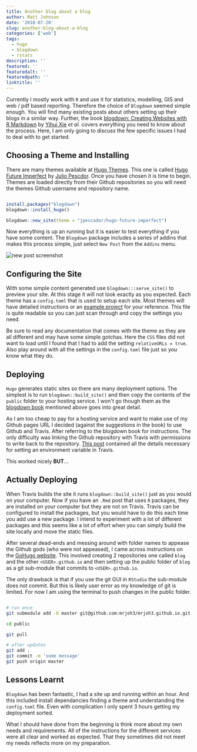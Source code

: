 ```yaml
---
title: Another blog about a blog
author: Matt Johnson
date: '2018-07-20'
slug: another-blog-about-a-blog
categories: ['web']
tags:
  - hugo
  - blogdown
  - rstats
description: ''
featured: ''
featuredalt: ''
featuredpath: ''
linktitle: ''
---
```


Currently I mostly work with `R` and use it for statistics, modelling, GIS and web / pdf based reporting. Therefore the choice of `Blogdown` seemed simple enough. You will find many existing posts about others setting up their blogs in a similar way. Further, the book [blogdown: Creating Websites with R Markdown](https://bookdown.org/yihui/blogdown/) by [Yihui Xie](https://bookdown.org/yihui/blogdown/yihui-xie.html) *et al.* covers everything you need to know about the process. Here, I am only going to discuss the few specific issues I had to deal with to get started.

## Choosing a Theme and Installing

There are many themes available at [Hugo Themes](https://themes.gohugo.io). This one is called [Hugo Future Imperfect](https://github.com/jpescador/hugo-future-imperfect) by [Julio Pescdor](https://github.com/jpescador). Once you have chosen it is time to begin. Themes are loaded directly from their Github repositories so you will need the themes Github username and repository name.

```r

install.packages("blogdown")
blogdown::install_hugo()

blogdown::new_site(theme = "jpescador/hugo-future-imperfect")

```

Now everything is up an running but it is easier to test everything if you have some content. The `Blogdown` package includes a series of addins that makes this process simple, just select `New Post` from the `Addins` menu.

![new post screenshot](/post/2018-07-20-another-blog-about-a-blog_files/new_post.png)


## Configuring the Site

With some simple content generated use `blogdown:::serve_site()` to preview your site. At this stage it will not look exactly as you expected. Each theme has a `config.toml` that is used to setup each site. Most themes will have detailed instructions or an [example project](https://github.com/jpescador/hugo-future-imperfect/blob/master/exampleSite/config.toml) for your reference. This file is quite readable so you can just scan through and copy the settings you need. 

Be sure to read any documentation that comes with the theme as they are all different and may have some simple gotchas. Here the `CSS` files did not want to load until I found that I had to add the setting `relativeURLs = true`. Also play around with all the settings in the `config.toml` file just so you know what they do.


## Deploying 

`Hugo` generates static sites so there are many deployment options. The simplest is to run `blogdown::build_site()` and then copy the contents of the `public` folder to your hosting service. I won't go though them as the [blogdown book](https://bookdown.org/yihui/blogdown/deployment.html) mentioned above goes into great detail. 

As I am too cheap to pay for a hosting service  and want to make use of my Github pages URL I decided (against the suggestions in the book) to use Github and Travis. After referring to the blogdown book for instructions. The only difficulty was linking the Github repository with Travis with permissions to write back to the repository. [This post](https://medium.com/zendesk-engineering/how-to-create-a-website-like-freshswift-net-using-hugo-travis-ci-and-github-pages-67be6f480298) contained all the details necessary for setting an environment variable in Travis.

This worked nicely **BUT**... 


## Actually Deploying

When Travis builds the site it runs `blogdown::build_site()` just as you would on your computer. Now if you have an `.Rmd` post that uses `R` packages, they are installed on your computer but they are not on Travis. Travis can be configured to install the packages, but you would have to do this each time you add use a new package. I intend to experiment with a lot of different packages and this seems like a lot of effort when you can simply build the site locally and move the static files.

After several dead-ends and messing around with folder names to appease the Github gods (who were not appeased), I came across instructions on the [GoHugo website](https://gohugo.io/hosting-and-deployment/hosting-on-github/#github-user-or-organization-pages). This involved creating 2 repositories one called `blog` and the other `<USER>.github.io` and then setting up the public folder of `blog` as a git sub-module that commits to `<USER>.github.io`.

The only drawback is that if you use the git GUI in `RStudio` the sub-module does not commit. But this is likely user error as my knowledge of git is limited. For now I am using the terminal to push changes in the public folder.

```bash

# run once
git submodule add -b master git@github.com:mrjoh3/mrjoh3.github.io.git public

cd public

git pull

# after updates
git add .
git commit -m 'some message'
git push origin master

```

## Lessons Learnt

`Blogdown` has been fantastic, I had a site up and running within an hour. And this included install dependancies finding a theme and understanding the `config.toml` file. Even with complication I only spent 3 hours getting my deployment sorted. 

What I should have done from the beginning is think more about my own needs and requirements. All of the instructions for the different services were all clear and worked as expected. That they sometimes did not meet my needs reflects more on my preparation.






